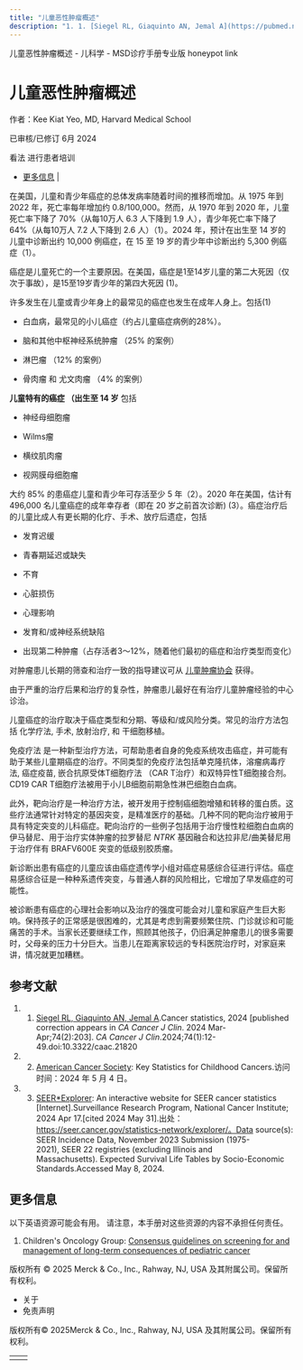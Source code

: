 ```yaml
---
title: "儿童恶性肿瘤概述"
description: "1. 1. [Siegel RL, Giaquinto AN, Jemal A](https://pubmed.ncbi.nlm.nih.gov/38230766/).Cancer statistics, 2024 \\[published correction appears in _CA Cancer J Clin_. 2024 Mar-Apr;74(2):203\\]. _CA Cancer J Clin_.2024;74(1):12-49.doi:10.3322/caac.21820"
---
```


﻿儿童恶性肿瘤概述 \- 儿科学 \- MSD诊疗手册专业版 honeypot link

# 儿童恶性肿瘤概述

作者：Kee Kiat Yeo, MD, Harvard Medical School

已审核/已修订 6月 2024

看法 进行患者培训

- [更多信息](#更多信息_v21494341_zh) \|

在美国，儿童和青少年癌症的总体发病率随着时间的推移而增加。从 1975 年到 2022 年，死亡率每年增加约 0.8/100,000。然而，从 1970 年到 2020 年，儿童死亡率下降了 70%（从每10万人 6.3 人下降到 1.9 人），青少年死亡率下降了 64%（从每10万人 7.2 人下降到 2.6 人）（1）。2024 年，预计在出生至 14 岁的儿童中诊断出约 10,000 例癌症，在 15 至 19 岁的青少年中诊断出约 5,300 例癌症（1）。

癌症是儿童死亡的一个主要原因。在美国，癌症是1至14岁儿童的第二大死因（仅次于事故），是15至19岁青少年的第四大死因 (1)。

许多发生在儿童或青少年身上的最常见的癌症也发生在成年人身上。包括(1)

- 白血病，最常见的小儿癌症（约占儿童癌症病例的28%）。

- 脑和其他中枢神经系统肿瘤 （25% 的案例）

- 淋巴瘤 （12% 的案例）

- 骨肉瘤 和 尤文肉瘤 （4% 的案例）


**儿童特有的癌症 （出生至 14 岁** 包括

- 神经母细胞瘤

- Wilms瘤

- 横纹肌肉瘤

- 视网膜母细胞瘤


大约 85% 的患癌症儿童和青少年可存活至少 5 年（2）。2020 年在美国，估计有 496,000 名儿童癌症的成年幸存者（即在 20 岁之前首次诊断) (3）。癌症治疗后的儿童比成人有更长期的化疗、手术、放疗后遗症，包括

- 发育迟缓

- 青春期延迟或缺失

- 不育

- 心脏损伤

- 心理影响

- 发育和/或神经系统缺陷

- 出现第二种肿瘤（占存活者3～12%，随着他们最初的癌症和治疗类型而变化）


对肿瘤患儿长期的筛查和治疗一致的指导建议可从 [儿童肿瘤协会](http://www.survivorshipguidelines.org/) 获得。

由于严重的治疗后果和治疗的复杂性，肿瘤患儿最好在有治疗儿童肿瘤经验的中心诊治。

儿童癌症的治疗取决于癌症类型和分期、等级和/或风险分类。常见的治疗方法包括 化学疗法, 手术, 放射治疗, 和 干细胞移植。

免疫疗法 是一种新型治疗方法，可帮助患者自身的免疫系统攻击癌症，并可能有助于某些儿童期癌症的治疗。不同类型的免疫疗法包括单克隆抗体，溶瘤病毒疗法, 癌症疫苗, 嵌合抗原受体T细胞疗法 （CAR T治疗）和双特异性T细胞接合剂。CD19 CAR T细胞疗法被用于小儿B细胞前期急性淋巴细胞白血病。

此外，靶向治疗是一种治疗方法，被开发用于控制癌细胞增殖和转移的蛋白质。这些疗法通常针对特定的基因突变，是精准医疗的基础。几种不同的靶向治疗被用于具有特定突变的儿科癌症。靶向治疗的一些例子包括用于治疗慢性粒细胞白血病的伊马替尼、用于治疗实体肿瘤的拉罗替尼 _NTRK_ 基因融合和达拉非尼/曲美替尼用于治疗伴有 BRAFV600E 突变的低级别胶质瘤。

新诊断出患有癌症的儿童应该由癌症遗传学小组对癌症易感综合征进行评估。癌症易感综合征是一种种系遗传突变，与普通人群的风险相比，它增加了早发癌症的可能性。

被诊断患有癌症的心理社会影响以及治疗的强度可能会对儿童和家庭产生巨大影响。保持孩子的正常感是很困难的，尤其是考虑到需要频繁住院、门诊就诊和可能痛苦的手术。当家长还要继续工作，照顾其他孩子，仍旧满足肿瘤患儿的很多需要时，父母亲的压力十分巨大。当患儿在距离家较远的专科医院治疗时，对家庭来讲，情况就更加糟糕。

## 参考文献

1. 1. [Siegel RL, Giaquinto AN, Jemal A](https://pubmed.ncbi.nlm.nih.gov/38230766/).Cancer statistics, 2024 \[published correction appears in _CA Cancer J Clin_. 2024 Mar-Apr;74(2):203\]. _CA Cancer J Clin_.2024;74(1):12-49.doi:10.3322/caac.21820

2. 2. [American Cancer Society](https://www.cancer.org/cancer/types/cancer-in-children/key-statistics.html#:~:text=stabilized%20since%202010.-,Survival%20rates%20for%20children%20with%20cancer,survival%20rate%20was%20about%2058%25): Key Statistics for Childhood Cancers.访问时间：2024 年 5 月 4 日。

3. 3. [SEER\*Explorer](https://seer.cancer.gov/statistics-network/explorer/application.html?site=1&data_type=4&graph_type=2&compareBy=sex&chk_sex_3=3&chk_sex_2=2&relative_survival_interval=5&race=1&age_range=1&hdn_stage=101&advopt_precision=1&advopt_show_ci=on&hdn_view=0&advopt_show_apc=on&advopt_display=2#resultsRegion0): An interactive website for SEER cancer statistics \[Internet\].Surveillance Research Program, National Cancer Institute; 2024 Apr 17.\[cited 2024 May 31\].出处：https://seer.cancer.gov/statistics-network/explorer/。Data source(s): SEER Incidence Data, November 2023 Submission (1975-2021), SEER 22 registries (excluding Illinois and Massachusetts). Expected Survival Life Tables by Socio-Economic Standards.Accessed May 8, 2024.


## 更多信息

以下英语资源可能会有用。 请注意，本手册对这些资源的内容不承担任何责任。

1. Children's Oncology Group: [Consensus guidelines on screening for and management of long-term consequences of pediatric cancer](http://www.survivorshipguidelines.org/)




版权所有 © 2025
Merck & Co., Inc., Rahway, NJ, USA 及其附属公司。保留所有权利。

- 关于
- 免责声明

版权所有© 2025Merck & Co., Inc., Rahway, NJ, USA 及其附属公司。保留所有权利。

|     |     |
| --- | --- |
|  |  |